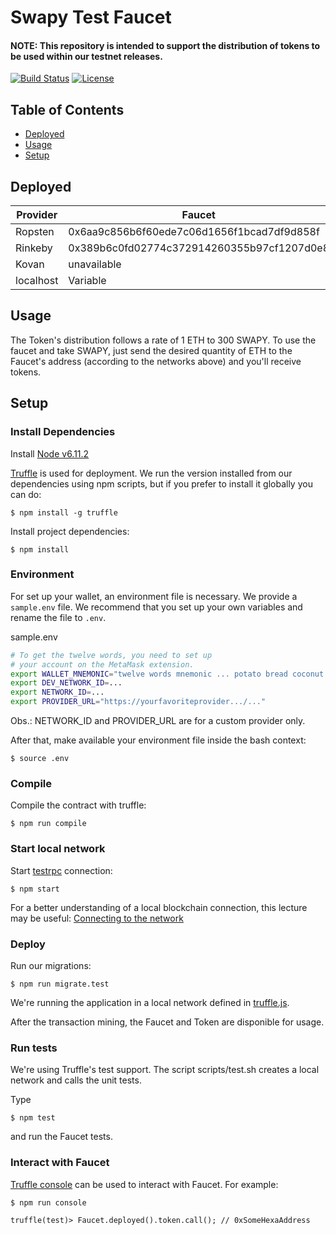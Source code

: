# Swapy Test Faucet

#### NOTE: This repository is intended to support the distribution of tokens to be used within our testnet releases.

[![Build Status](https://travis-ci.org/SwapyNetwork/swapy-test-faucet.svg?branch=master)](https://travis-ci.org/SwapyNetwork/swapy-test-faucet)
[![License](https://img.shields.io/badge/License-Apache%202.0-blue.svg)](https://opensource.org/licenses/Apache-2.0)

## Table of Contents

* [Deployed](#deployed)
* [Usage](#usage)
* [Setup](#setup)

## Deployed

| Provider  | Faucet                                     | Token                                      |
|-----------|--------------------------------------------|--------------------------------------------|
| Ropsten   | 0x6aa9c856b6f60ede7c06d1656f1bcad7df9d858f | 0xddcc1ebf2f4d47b485a201b64f41c1ddd18ab247 |
| Rinkeby   | 0x389b6c0fd02774c372914260355b97cf1207d0e8 | 0xc32d87cbc83983faf37cc947584c115ec6b4e197 |
| Kovan     | unavailable                                | unavailable                                |
| localhost | Variable                                   | Variable                                   |

## Usage
The Token's distribution follows a rate of 1 ETH to 300 SWAPY.
To use the faucet and take SWAPY, just send the desired quantity of ETH to the Faucet's address (according to the networks above) and you'll receive tokens.


## Setup

### Install Dependencies
Install [Node v6.11.2](https://nodejs.org/en/download/releases/)

[Truffle](http://truffleframework.com/) is used for deployment. We run the version installed from our dependencies using npm scripts, but if you prefer to install it globally you can do:
```
$ npm install -g truffle
```
Install project dependencies:
```
$ npm install
```
### Environment

For set up your wallet, an environment file is necessary. We provide a `sample.env` file. We recommend that you set up your own variables and rename the file to `.env`.

sample.env
```bash
# To get the twelve words, you need to set up
# your account on the MetaMask extension.
export WALLET_MNEMONIC="twelve words mnemonic ... potato bread coconut pencil"
export DEV_NETWORK_ID=...
export NETWORK_ID=...
export PROVIDER_URL="https://yourfavoriteprovider.../..."
```

Obs.: NETWORK_ID and PROVIDER_URL are for a custom provider only.

After that, make available your environment file inside the bash context:
```
$ source .env
```

### Compile

Compile the contract with truffle:
```
$ npm run compile
```
### Start local network

Start [testrpc](https://github.com/ethereumjs/testrpc) connection:
```
$ npm start
```
For a better understanding of a local blockchain connection, this lecture may be useful: [Connecting to the network](https://github.com/ethereum/go-ethereum/wiki/Connecting-to-the-network)

### Deploy
Run our migrations:
```
$ npm run migrate.test
```
We're running the application in a local network defined in [truffle.js](https://github.com/SwapyNetwork/swapy-test-faucet/blob/master/truffle.js).

After the transaction mining, the Faucet and Token are disponible for usage.

### Run tests
We're using Truffle's test support. The script scripts/test.sh creates a local network and calls the unit tests.

Type
```
$ npm test
```
and run the Faucet tests.

### Interact with Faucet

[Truffle console](https://truffle.readthedocs.io/en/beta/getting_started/console/) can be used to interact with Faucet. For example:
```
$ npm run console
```
```
truffle(test)> Faucet.deployed().token.call(); // 0xSomeHexaAddress
```
